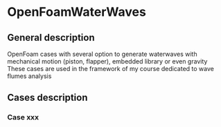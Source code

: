 # OpenFoamWaterWaves

## General description

OpenFoam cases with several option to generate waterwaves with mechanical motion (piston, flapper), embedded library or even gravity 
These cases are used in the framework of my course dedicated to wave flumes analysis

## Cases description

### Case xxx
